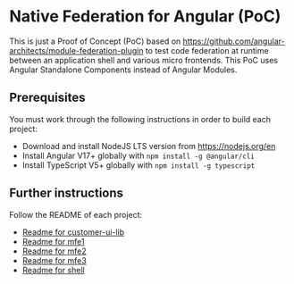 # Native Federation for Angular (PoC)
This is just a Proof of Concept (PoC) based on https://github.com/angular-architects/module-federation-plugin to test code federation at runtime between an application shell and various micro frontends. This PoC uses Angular Standalone Components instead of Angular Modules.

## Prerequisites
You must work through the following instructions in order to build each project:
* Download and install NodeJS LTS version from https://nodejs.org/en
* Install Angular V17+ globally with `npm install -g @angular/cli`
* Install TypeScript V5+ globally with `npm install -g typescript`

## Further instructions
Follow the README of each project:
* [Readme for customer-ui-lib](./customer-ui-lib/README.md)
* [Readme for mfe1](./mfe1/README.md)
* [Readme for mfe2](./mfe2/README.md)
* [Readme for mfe3](./mfe3/README.md)
* [Readme for shell](./shell/README.md)